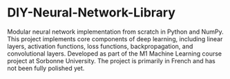 # DIY-Neural-Network-Library
Modular neural network implementation from scratch in Python and NumPy. This project implements core components of deep learning, including linear layers, activation functions, loss functions, backpropagation, and convolutional layers. Developed as part of the M1 Machine Learning course project at Sorbonne University. The project is primarily in French and has not been fully polished yet.
